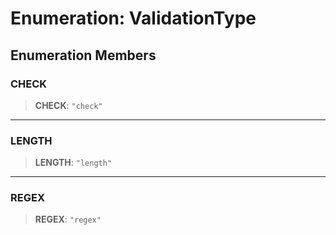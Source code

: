 # Enumeration: ValidationType

## Enumeration Members

### CHECK

> **CHECK**: `"check"`

***

### LENGTH

> **LENGTH**: `"length"`

***

### REGEX

> **REGEX**: `"regex"`
